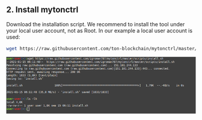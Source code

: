 ## 2. Install mytonctrl

Download the installation script. We recommend to install the tool under your local user account, not as Root. In our example a local user account is used:

```sh
wget https://raw.githubusercontent.com/ton-blockchain/mytonctrl/master/scripts/install.sh
```
![](https://github.com/NM005/How-to-run-TON-Validators-Nominators-pool-/blob/a6a4db3ddd7c2864227edba80a64cc8529d87c41/images/manual-ubuntu_wget-ls.png)
